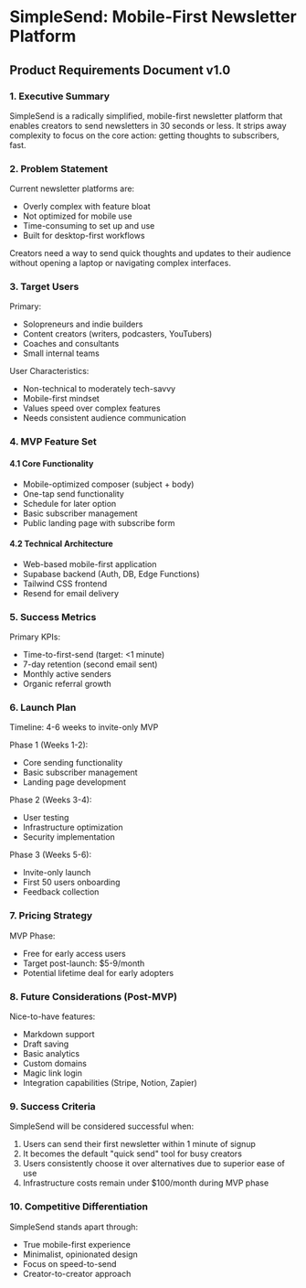 # SimpleSend: Mobile-First Newsletter Platform
## Product Requirements Document v1.0

### 1. Executive Summary
SimpleSend is a radically simplified, mobile-first newsletter platform that enables creators to send newsletters in 30 seconds or less. It strips away complexity to focus on the core action: getting thoughts to subscribers, fast.

### 2. Problem Statement
Current newsletter platforms are:
- Overly complex with feature bloat
- Not optimized for mobile use
- Time-consuming to set up and use
- Built for desktop-first workflows

Creators need a way to send quick thoughts and updates to their audience without opening a laptop or navigating complex interfaces.

### 3. Target Users
Primary:
- Solopreneurs and indie builders
- Content creators (writers, podcasters, YouTubers)
- Coaches and consultants
- Small internal teams

User Characteristics:
- Non-technical to moderately tech-savvy
- Mobile-first mindset
- Values speed over complex features
- Needs consistent audience communication

### 4. MVP Feature Set

#### 4.1 Core Functionality
- Mobile-optimized composer (subject + body)
- One-tap send functionality
- Schedule for later option
- Basic subscriber management
- Public landing page with subscribe form

#### 4.2 Technical Architecture
- Web-based mobile-first application
- Supabase backend (Auth, DB, Edge Functions)
- Tailwind CSS frontend
- Resend for email delivery

### 5. Success Metrics
Primary KPIs:
- Time-to-first-send (target: <1 minute)
- 7-day retention (second email sent)
- Monthly active senders
- Organic referral growth

### 6. Launch Plan
Timeline: 4-6 weeks to invite-only MVP

Phase 1 (Weeks 1-2):
- Core sending functionality
- Basic subscriber management
- Landing page development

Phase 2 (Weeks 3-4):
- User testing
- Infrastructure optimization
- Security implementation

Phase 3 (Weeks 5-6):
- Invite-only launch
- First 50 users onboarding
- Feedback collection

### 7. Pricing Strategy
MVP Phase:
- Free for early access users
- Target post-launch: $5-9/month
- Potential lifetime deal for early adopters

### 8. Future Considerations (Post-MVP)
Nice-to-have features:
- Markdown support
- Draft saving
- Basic analytics
- Custom domains
- Magic link login
- Integration capabilities (Stripe, Notion, Zapier)

### 9. Success Criteria
SimpleSend will be considered successful when:
1. Users can send their first newsletter within 1 minute of signup
2. It becomes the default "quick send" tool for busy creators
3. Users consistently choose it over alternatives due to superior ease of use
4. Infrastructure costs remain under $100/month during MVP phase

### 10. Competitive Differentiation
SimpleSend stands apart through:
- True mobile-first experience
- Minimalist, opinionated design
- Focus on speed-to-send
- Creator-to-creator approach